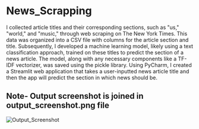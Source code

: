 # News_Scrapping
I collected article titles and their corresponding sections, such as "us," "world," and "music," through web scraping on The New York Times. This data was organized into a CSV file with columns for the article section and title. Subsequently, I developed a machine learning model, likely using a text classification approach, trained on these titles to predict the section of a news article. The model, along with any necessary components like a TF-IDF vectorizer, was saved using the pickle library. Using PyCharm, I created a Streamlit web application that takes a user-inputted news article title and then the app will predict the section in which news should be.

## Note- Output screenshot is joined in output_screenshot.png file

![Output_Screenshot](https://drive.google.com/file/d/1K90cdumuEULuC6Qs5ca0pQ7w55wEoTNq/view?usp=drive_link)
